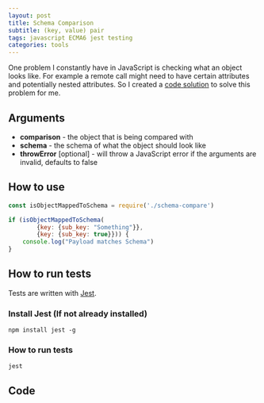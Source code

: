 ```yaml
---
layout: post
title: Schema Comparison
subtitle: (key, value) pair
tags: javascript ECMA6 jest testing
categories: tools
---
```


One problem I constantly have in JavaScript is checking what an object looks like. For example a remote call might need to have certain attributes and potentially nested attributes. So I created a [code solution](https://gist.github.com/bbody/0cd99962f72a5a4d3e437995e65e8651) to solve this problem for me.

## Arguments

* **comparison** - the object that is being compared with
* **schema** - the schema of what the object should look like
* **throwError** [optional] - will throw a JavaScript error if the arguments are invalid, defaults to false

## How to use

```javascript
const isObjectMappedToSchema = require('./schema-compare')

if (isObjectMappedToSchema(
		{key: {sub_key: "Something"}},
		{key: {sub_key: true}})) {
	console.log("Payload matches Schema")
}
```

## How to run tests

Tests are written with [Jest](https://jestjs.io/).

### Install Jest (If not already installed)

`npm install jest -g` 

### How to run tests

`jest`

## Code

<script src="https://gist.github.com/bbody/0cd99962f72a5a4d3e437995e65e8651.js"></script>